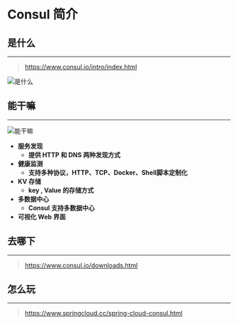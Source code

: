 # **Consul 简介**

## **是什么**
---

> https://www.consul.io/intro/index.html

![是什么](/docs/assets/spring-cloud-2/F-module/yky-2020-08-19-104038.png)

## **能干嘛**
---

![能干嘛](/docs/assets/spring-cloud-2/F-module/yky-2020-08-19-104335.png)

- **服务发现**
    - **提供 HTTP 和 DNS 两种发现方式**
- **健康监测**
    - **支持多种协议，HTTP、TCP、Docker、Shell脚本定制化**
- **KV 存储**
    - **key , Value 的存储方式**
- **多数据中心**
    - **Consul 支持多数据中心**
- **可视化 Web 界面**

## **去哪下**
---

> https://www.consul.io/downloads.html

## **怎么玩**
---

> https://www.springcloud.cc/spring-cloud-consul.html

